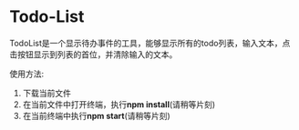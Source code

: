 # Todo-List

TodoList是一个显示待办事件的工具，能够显示所有的todo列表，输入文本，点击按钮显示到列表的首位，并清除输入的文本。

使用方法:

1. 下载当前文件
2. 在当前文件中打开终端，执行**npm install**(请稍等片刻)
3. 在当前终端中执行**npm start**(请稍等片刻)
